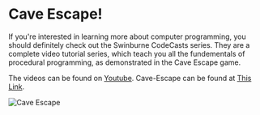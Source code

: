 # Cave Escape!

If you're interested in learning more about computer programming, you should definitely check out the Swinburne CodeCasts series. They are a complete video tutorial series, which teach you all the fundementals of procedural programming, as demonstrated in the Cave Escape game. 

The videos can be found on [Youtube](https://www.youtube.com/playlist?list=PLdVESrjTNUXtU8zclRh9ovhstzWQAY05U "Youtube").
Cave-Escape can be found at [This Link](https://github.com/SwinCompSciEducation/cave-escape/archive/master.zip "GitHub Link").

![Cave Escape](http://puu.sh/p10d0/758546ed0f.png "CAVE ESCAPE")
